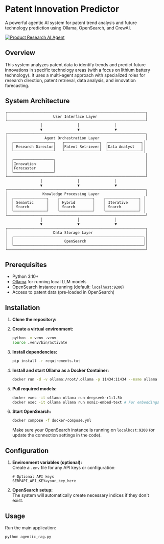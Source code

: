 # Patent Innovation Predictor

A powerful agentic AI system for patent trend analysis and future technology prediction using Ollama, OpenSearch, and CrewAI.

[![Product Research AI Agent](https://img.shields.io/badge/Product%20Research%20AI%20Agent-FF0000?logo=youtube&logoColor=white&style=for-the-badge)](https://www.youtube.com/watch?v=uhWXMrpS8Gg&list=PL0x86ZW374m3yeuDQ0iJ7KWRoYo1RqhvF)

## Overview

This system analyzes patent data to identify trends and predict future innovations in specific technology areas (with a focus on lithium battery technology). It uses a multi-agent approach with specialized roles for research direction, patent retrieval, data analysis, and innovation forecasting.

## System Architecture

```
┌───────────────────────────────────────────────────────────────┐
│                     User Interface Layer                      │
└───────────────────────────────────────────────────────────────┘
                │                │                │
                ▼                ▼                ▼
┌───────────────────────────────────────────────────────────────┐
│                 Agent Orchestration Layer                     │
│  ┌──────────────────┐   ┌────────────────┐  ┌───────────────┐│
│  │ Research Director│   │Patent Retriever│  │Data Analyst   ││
│  └──────────────────┘   └────────────────┘  └───────────────┘│
│                                                               │
│  ┌──────────────────┐                                         │
│  │Innovation        │                                         │
│  │Forecaster        │                                         │
│  └──────────────────┘                                         │
└───────────────────────────────────────────────────────────────┘
                │                │                │
                ▼                ▼                ▼
┌───────────────────────────────────────────────────────────────┐
│                Knowledge Processing Layer                     │
│  ┌───────────────┐    ┌───────────────┐    ┌───────────────┐ │
│  │ Semantic      │    │ Hybrid        │    │ Iterative     │ │
│  │ Search        │    │ Search        │    │ Search        │ │
│  └───────────────┘    └───────────────┘    └───────────────┘ │
└───────────────────────────────────────────────────────────────┘
                │                │                │
                ▼                ▼                ▼
┌───────────────────────────────────────────────────────────────┐
│                     Data Storage Layer                        │
│  ┌───────────────────────────────────────────────────────────┐│
│  │                       OpenSearch                          ││
│  └───────────────────────────────────────────────────────────┘│
└───────────────────────────────────────────────────────────────┘
```

## Prerequisites

- Python 3.10+
- [Ollama](https://ollama.com/) for running local LLM models
- OpenSearch instance running (default: `localhost:9200`)
- Access to patent data (pre-loaded in OpenSearch)

## Installation

1. **Clone the repository:**
2. **Create a virtual environment:**
   ```bash
   python -m venv .venv
   source .venv/bin/activate
   ```

3. **Install dependencies:**
   ```bash
   pip install -r requirements.txt
   ```

4. **Install and start Ollama as a Docker Container:**
   ```bash
   docker run -d -v ollama:/root/.ollama -p 11434:11434 --name ollama ollama/ollama
   ```

5. **Pull required models:**
   ```bash
   docker exec -it ollama ollama run deepseek-r1:1.5b          
   docker exec -it ollama ollama run nomic-embed-text # For embeddings
   ```

6. **Start OpenSearch:**  
   ```bash
   docker compose -f docker-compose.yml
   ```
   Make sure your OpenSearch instance is running on `localhost:9200` (or update the connection settings in the code).

## Configuration

1. **Environment variables (optional):**  
   Create a `.env` file for any API keys or configuration:
   ```
   # Optional API keys
   SERPAPI_API_KEY=your_key_here
   ```

2. **OpenSearch setup:**  
   The system will automatically create necessary indices if they don't exist.

## Usage

Run the main application:
```bash
python agentic_rag.py
```
